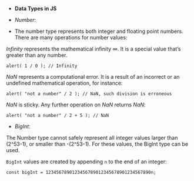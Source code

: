 - **Data Types in JS**

- *Number*:

- The number type represents both integer and floating point numbers. There are many operations for number values:

*Infinity* represents the mathematical infinity ∞. It is a special value that’s greater than any number.

```
alert( 1 / 0 ); // Infinity
```

*NaN* represents a computational error. It is a result of an incorrect or an undefined mathematical operation, for instance:

```
alert( "not a number" / 2 ); // NaN, such division is erroneous
```

*NaN* is sticky. Any further operation on *NaN* returns *NaN*:

```
alert( "not a number" / 2 + 5 ); // NaN
```

- *BigInt*:

The Number type cannot safely represent all integer values larger than (2^53-1), or smaller than -(2^53-1). For these values, the BigInt type can be used.

```BigInt``` values are created by appending ```n``` to the end of an integer:

```
const bigInt = 1234567890123456789012345678901234567890n;
```
